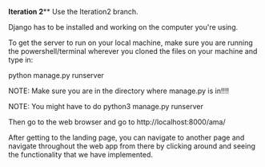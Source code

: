 ********Iteration 2**********
Use the Iteration2 branch.

Django has to be installed and working on the computer you're using.

To get the server to run on your local machine, make sure you are running the powershell/terminal wherever you cloned the files on your machine and type in:

python manage.py runserver

NOTE: Make sure you are in the directory where manage.py is in!!!!

NOTE: You might have to do python3 manage.py runserver

Then go to the web browser and go to http://localhost:8000/ama/

After getting to the landing page, you can navigate to another page and navigate throughout the web app from there by clicking around and seeing the functionality that we have implemented. 
